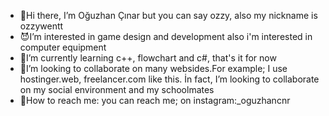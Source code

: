 - 🐳Hi there, I’m Oğuzhan Çınar but you can say ozzy, also my nickname is ozzywentt
- 😈I’m interested in game design and development also i'm interested in computer equipment
- 🤑I’m currently learning c++, flowchart and c#, that's it for now
- 👣I’m looking to collaborate on many websides.For example; I use hostinger.web, freelancer.com like this. İn fact, I’m looking to collaborate on my social environment and my schoolmates
- 🙈How to reach me: you can reach me; on instagram:_oguzhancnr
